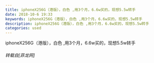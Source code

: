 ```yaml
---
title: iphoneX256G（港版），白色 ,用3个月，6.6w买的，现想5.5w转手
date: 2018-10-6 19:33
keywords: iphoneX256G（港版），白色 ,用3个月，6.6w买的，现想5.5w转手
description: iphoneX256G（港版），白色 ,用3个月，6.6w买的，现想5.5w转手
categories: used
---
```

<td class="t_f" id="postmessage_1963613">

iphoneX256G（港版），白色 ,用3个月，6.6w买的，现想5.5w转手</td>
###### 转载自[菲龙网]